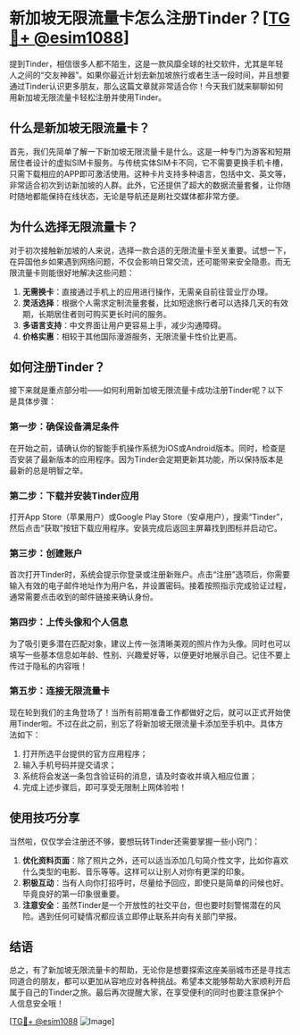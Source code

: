 # 新加坡无限流量卡怎么注册Tinder？[[TG💪+ @esim1088](https://t.me/s/esim1088)]

提到Tinder，相信很多人都不陌生，这是一款风靡全球的社交软件，尤其是年轻人之间的“交友神器”。如果你最近计划去新加坡旅行或者生活一段时间，并且想要通过Tinder认识更多朋友，那么这篇文章就非常适合你！今天我们就来聊聊如何用新加坡无限流量卡轻松注册并使用Tinder。

## 什么是新加坡无限流量卡？

首先，我们先简单了解一下新加坡无限流量卡是什么。这是一种专门为游客和短期居住者设计的虚拟SIM卡服务。与传统实体SIM卡不同，它不需要更换手机卡槽，只需下载相应的APP即可激活使用。这种卡片支持多种语言，包括中文、英文等，非常适合初次到访新加坡的人群。此外，它还提供了超大的数据流量套餐，让你随时随地都能保持在线状态，无论是导航还是刷社交媒体都非常方便。

## 为什么选择无限流量卡？

对于初次接触新加坡的人来说，选择一款合适的无限流量卡至关重要。试想一下，在异国他乡如果遇到网络问题，不仅会影响日常交流，还可能带来安全隐患。而无限流量卡则能很好地解决这些问题：

1. **无需换卡**：直接通过手机上的应用进行操作，无需亲自前往营业厅办理。
2. **灵活选择**：根据个人需求定制流量套餐，比如短途旅行者可以选择几天的有效期，长期居住者则可购买更长时间的服务。
3. **多语言支持**：中文界面让用户更容易上手，减少沟通障碍。
4. **价格实惠**：相较于其他国际漫游服务，无限流量卡性价比更高。

## 如何注册Tinder？

接下来就是重点部分啦——如何利用新加坡无限流量卡成功注册Tinder呢？以下是具体步骤：

### 第一步：确保设备满足条件

在开始之前，请确认你的智能手机操作系统为iOS或Android版本。同时，检查是否安装了最新版本的应用程序。因为Tinder会定期更新其功能，所以保持版本是最新的总是明智之举。

### 第二步：下载并安装Tinder应用

打开App Store（苹果用户）或Google Play Store（安卓用户），搜索“Tinder”，然后点击“获取”按钮下载应用程序。安装完成后返回主屏幕找到图标并启动它。

### 第三步：创建账户

首次打开Tinder时，系统会提示你登录或注册新账户。点击“注册”选项后，你需要输入有效的电子邮件地址作为用户名，并设置密码。接着按照指示完成验证过程，通常需要点击收到的邮件链接来确认身份。

### 第四步：上传头像和个人信息

为了吸引更多潜在匹配对象，建议上传一张清晰美观的照片作为头像。同时也可以填写一些基本信息如年龄、性别、兴趣爱好等，以便更好地展示自己。记住不要上传过于隐私的内容哦！

### 第五步：连接无限流量卡

现在轮到我们的主角登场了！当所有前期准备工作都做好之后，就可以正式开始使用Tinder啦。不过在此之前，别忘了将新加坡无限流量卡添加至手机中。具体方法如下：

1. 打开所选平台提供的官方应用程序；
2. 输入手机号码并提交请求；
3. 系统将会发送一条包含验证码的消息，请及时查收并填入相应位置；
4. 完成上述步骤后，即可享受无限制上网体验啦！

## 使用技巧分享

当然啦，仅仅学会注册还不够，要想玩转Tinder还需要掌握一些小窍门：

1. **优化资料页面**：除了照片之外，还可以适当添加几句简介性文字，比如你喜欢什么类型的电影、音乐等等。这样可以让别人对你有更深的印象。
2. **积极互动**：当有人向你打招呼时，尽量给予回应，即使只是简单的问候也好。毕竟良好的第一印象很重要。
3. **注意安全**：虽然Tinder是一个开放性的社交平台，但也要时刻警惕潜在的风险。遇到任何可疑情况都应该立即停止联系并向有关部门举报。

## 结语

总之，有了新加坡无限流量卡的帮助，无论你是想要探索这座美丽城市还是寻找志同道合的朋友，都可以更加从容地应对各种挑战。希望本文能够帮助大家顺利开启属于自己的Tinder之旅。最后再次提醒大家，在享受便利的同时也要注意保护个人信息安全哦！

[[TG💪+ @esim1088](https://t.me/s/esim1088) ![Image](https://i.postimg.cc/4NQfJmqS/Snipaste-2025-05-13-00-14-12.png)]